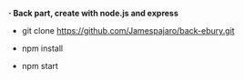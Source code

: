 **· Back part, create with node.js and express**

- git clone https://github.com/Jamespajaro/back-ebury.git

- npm install

- npm start
